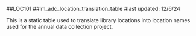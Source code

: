 ##LOC101
##lm_adc_location_translation_table
#last updated: 12/6/24

This is a static table used to translate library locations into location names used for the annual data collection project.

